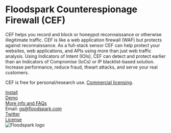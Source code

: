 <h1>Floodspark Counterespionage Firewall (CEF)</h1>  

CEF helps you record and block or honeypot reconnaissance or otherwise illegitimate traffic. CEF is like a web application firewall (WAF) but protects against reconnaissance. As a full-stack sensor CEF can help protect your websites, web applications, and APIs using more than just web traffic analysis. Using Indicators of Intent (IOIs), CEF can detect and protect earlier than an Indicators of Compromise (IoCs) or IP blacklist-based solution. Increase performance, reduce fraud, thwart attacks, and serve your real customers.  

CEF is free for personal/research use. [Commercial licensing](http://floodspark.com/pro.html).  

[Install](https://github.com/GSMcNamara/floodspark/wiki/Installation)  
[Demo](http://floodspark.com/#demo)  
[More info and FAQs](http://floodspark.com/)  
Email: gs@floodspark.com  
[Twitter](https://twitter.com/Floodspark)  
[License](https://github.com/GSMcNamara/floodspark/blob/master/LICENSE.md)  
![Floodspark logo](https://repository-images.githubusercontent.com/202436712/46ff7f80-c4cd-11e9-880e-07b6fc862c32)
